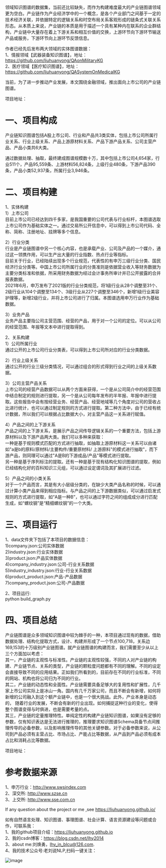 
领域知识图谱的数据集，当前还比较缺失，而作为构建难度最大的产业链图谱领域更为空白。产业链作为产业经济学中的一个概念，是各个产业部门之间基于一定的技术经济关联，并依据特定的逻辑关系和时空布局关系客观形成的链条式关联关系形态。从本质上来说，产业链的本质是用于描述一个具有某种内在联系的企业群结构，产业链中大量存在着上下游关系和相互价值的交换，上游环节向下游环节输送产品或服务，下游环节向上游环节反馈信息。  

作者已经先后发布两大领域的实体图谱数据：  
1、情报领域【武器装备知识图谱】，地址：https://github.com/liuhuanyong/QAonMilitaryKG  
2、医疗领域【医疗知识图谱】，地址： https://github.com/liuhuanyong/QASystemOnMedicalKG 

当前，为了进一步推动产业发展，本文围绕金融领域，推出面向上市公司的产业链图谱。  
  
项目地址：  

# 一、项目构成  

产业链知识图谱包括A股上市公司、行业和产品共3类实体，包括上市公司所属行业关系、行业上级关系、产品上游原材料关系、产品下游产品关系、公司主营产品、产品小类共6大类。  
 
通过数据处理、抽取，最终建成图谱规模数十万，其中包括上市公司4,654家，行业511个，产品95,559条、上游材料56,824条，上级行业480条，下游产品390条，产品小类52,937条，所属行业3,946条。  


#  二、项目构建
1、实体构建  
1）上市公司  
目前上市公司已经达到四千多家，是我国重要的公司代表与行业标杆，本图谱选取上市公司作为基础实体之一。通过交易所公开信息中，可以得到上市公司代码、全称、简称、注册地址、挂牌等多个信息。  
 
2）行业分类  
	行业是产业链图谱中另一个核心内容，也是承载产业、公司及产品的一个媒介，通过这一领携作用，可以生产出大量的行业指数、热点行业等指标。  
目前关于行业，已经陆续出现多个行业规范，代表性的有申万三级行业分类、国民经济行业分类等。中国上市公司所属行业的分类准则是依据营业收入等财务数据为主要分类标准和依据，所采用财务数据为经过会计事务所审计并已公开披露的合并报表数据。  
2021年6月，申万发布了2021版的行业分类规范，将1级行业从28个调整至31个、2级行业从104个调整至134个、3级行业从227个调整至346个，新增1级行业美容护理等，新增2级行业，并将上市公司进行了归属。本图谱选用申万行业作为基础数据。  
 
3）业务产品    
业务产品主要指公司主营范围、经营的产品，用于对一个公司的定位。可以从公司的经营范围、年报等文本中进行提取得到。  
 
2、关系构建    
1）公司所属行业    
通过公开的上市公司行业分类表，可以得到上市公司所对应的行业分类数据。    
 
2）行业上级关系    
通过公开的行业三级分类情况，可以通过组合的形式得到行业之间的上级关系数据。    
 
3）公司主营产品关系  
上市公司的经营产品数据可以从两个方面来获得，一个是从公司简介中的经营范围中结合制定的规则进行提取，另一个是从公司每年发布的半年报、年报中进行提取。这些报告中会有按经营业务、经营产品、经营地域等几个角度对公司的营收占比进行统计，也可以通过制定规则的方式进行提取。第二种方法中，由于已经有统计数据，所以我们可以根据占比数据大小，对主营产品这一关系进行赋值。  
 
4）产品之间的上下游关系  
产品之间的上下游关系，是展示产品之间传导逻辑关系的一个重要方法，包括上游原材料以及下游产品两大类。我们可以多种来获取：  
一种是基于规则模式匹配的方式进行抽取，如抽取上游原材料这一关系可以由诸如"a是b的原料/原材料/主要构件/重要原材料/  上游原料"的模式进行抽取"，而下游产品，则同理可以通过"A是B的下游成品/产品"等模式进行提取。  
另一种是基于序列标注的提取。还有一种是基于现有结构化知识图谱的提取，例如已经结构化好的百科知识三元组，可以通过设定谓词及其扩展进行过滤。  
  
5）产品之间的小类关系  
对于一个产品而言，其是有大小层级分类的，在缺少大类产品名称的时候，可以通过计算小类产品来得到相应指标。与产品之间的上下游数据类似，可以通过启发式规则的方式进行提取，如“A是一种B”，也可以通过字符之间的组成成分进行匹配生成，如“螺纹钢”是“精细螺纹钢”的一个大类。  
 
#  三、项目运行

1、data文件夹下包括了本项目的数据信息：  
1)company.json:公司实体数据   
2)industry.json:行业实体数据    
3)product.json:产品实体数据    
4)company_industry.json:公司-行业关系数据    
5)industry_industry.json:行业-行业关系数据    
6)product_product.json:产品-产品数据    
7)company_product.json:公司-产品数据    

2、项目运行:  
python build_graph.py  



#  四、项目总结

产业链图谱是众多领域知识图谱中较为棘手的一种，本项目通过现有的数据，借助数据处理、结构化提取方式，设计、构建并形成了一个节点100,718，关系边169,153的十万级别产业链图谱。就产业链图谱的构建而言，我们需要至少从以上三个方面加以考虑：  
其一，产业链的主观性与标准性。产业链的主观性较强，不同的人对产业链的构建、产业链节点、关系的类型，产业链的颗粒度问题都有不同的理解。不同的设定会直接导致不同的应用结果。正如我们所看到的，目前存在不同的行业标准，不同的网站、机构也将公司归为不同的行业。  
其二，产业链的动态性和全面性。产业链需要具备足够大的复用性和扩展性，几千家上市公司实际上是冰山一角。国内有几千万家公司，而且不断会有新增，如何将新增的公司融入到这个额产业链中，也是一个很大挑战。此外，产业本身是动态的， 随着行业的发展，不断会有新的行业出现。如何捕捉这种行业的变化，使得整个图谱变得与时俱进，也是需要考量的点。  
其三，产业链的定量推理特性。单纯定性的构建产业链知识图谱，如果没有足够的参数，仅有知识表达是无法进行推理的，推理要求知识图谱Schema具备节点间推理传导的必备参数，以及影响推理传导的其他关键参数。对于必备参数来说，从公司到产品必须有主营占比、市场占比、产能占比等数据，从产品到产品必须有成本占比和消耗占比等数据。  

项目地址：


#  参考数据来源
1、申万行业：http://www.swsindex.com  
2、深交所: http://www.szse.cn  
3、上交所: http://www.sse.com.cn  

If any question about the project or me ,see https://liuhuanyong.github.io/


如有自然语言处理、知识图谱、事理图谱、社会计算、语言资源建设等问题或合作，可联系我：    
1、我的github项目介绍：https://liuhuanyong.github.io  
2、我的csdn博客：https://blog.csdn.net/lhy2014  
3、about me:刘焕勇，lhy_in_blcu@126.com.       
4、我的技术公众号:老刘说NLP,扫码一键关注：  

![image](https://github.com/liuhuanyong/QABasedOnMedicalKnowledgeGraph/blob/master/img/wechat.jpg)